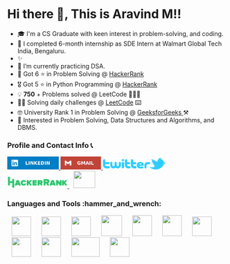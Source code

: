 # Hi there 👋, This is Aravind M‼️
- 🎓 I'm a CS Graduate with keen interest in problem-solving, and coding.
- 👜 I completed 6-month internship as SDE Intern at Walmart Global Tech India, Bengaluru.
- ✨
- 🎯 I’m currently practicing DSA.
- 🏅 Got 6 ⭐ in Problem Solving @ <a href="https://www.hackerrank.com/aravindkrisna">HackerRank</a>
- 🎖️ Got 5 ⭐ in Python Programming @ <a href="https://www.hackerrank.com/aravindkrisna">HackerRank</a>
- 💡 **750** + Problems solved @ LeetCode 🧑‍💻🎯
- 🧑‍💻 Solving daily challenges @ <a href="https://leetcode.com/aravindkrisna">LeetCode</a> ⌨️
- 🤓 University Rank 1 in Problem Solving @ <a href="https://practice.geeksforgeeks.org/problem-of-the-day"> GeeksforGeeks </a> ⚒️
- 🤔 Interested in Problem Solving, Data Structures and Algorithms, and DBMS.

### Profile and Contact Info 📞
<a href="https://www.linkedin.com/in/aravind-m-252002/" target="_blank"> <img height="30" src="icons/p1.svg"/> </a>
<a href="mailto:aravindkrisna@gmail.com" target="_blank"> <img height="30" src="icons/p2.svg"/> </a>
<a href="https://twitter.com/Aravind74890053" target="_blank"> <img height="27" src="icons/p3.png"/> </a>
<a href="https://www.hackerrank.com/aravindkrisna" target="_blank"> <img height="27" src="icons/p4.png"/> </a>
<a href="https://www.leetcode.com/aravindkrisna"><img src="https://leetcode.com/static/images/LeetCode_logo_rvs.png" width="50" height="40" hspace="10"></a>


<h3>Languages and Tools :hammer_and_wrench:</h3>
<p>
<img width="45" height="45" hspace="10" src="https://cdn.worldvectorlogo.com/logos/python-5.svg"/>
<img width="45" height="45" hspace="10" src="https://www.vectorlogo.zone/logos/java/java-icon.svg"/>
<img width="45" height="45" hspace="10" src="https://cdn.icon-icons.com/icons2/2415/PNG/512/c_original_logo_icon_146611.png"/>
<img width="48" height="48" hspace="10" src="https://upload.wikimedia.org/wikipedia/commons/thumb/0/00/HTML5_logo_black.svg/1200px-HTML5_logo_black.svg.png"/>
   <img width="45" height="48" hspace="10" src="https://upload.wikimedia.org/wikipedia/commons/thumb/d/d5/CSS3_logo_and_wordmark.svg/1200px-CSS3_logo_and_wordmark.svg.png"/>
  <img width="45" height="48" hspace="10" src="https://upload.wikimedia.org/wikipedia/commons/thumb/b/ba/Javascript_badge.svg/1200px-Javascript_badge.svg.png"/>
 <img width="45" height="45" hspace="10" src="https://upload.wikimedia.org/wikipedia/commons/thumb/2/2d/Visual_Studio_Code_1.18_icon.svg/1200px-Visual_Studio_Code_1.18_icon.svg.png"/>
  <img width="45" height="45" hspace="10" src="https://cdn.worldvectorlogo.com/logos/sublime-text.svg"/>
  <img width="45" height="45" hspace="10" src="https://upload.wikimedia.org/wikipedia/commons/thumb/9/95/Android_Studio_Icon_3.6.svg/1900px-Android_Studio_Icon_3.6.svg.png"/>
  <img width="65" height="45" hspace="10" src="https://download.logo.wine/logo/NetBeans/NetBeans-Logo.wine.png"/>
  <img width="45" height="45" hspace="10" src="https://colab.research.google.com/img/colab_favicon_256px.png"/>
</p>
